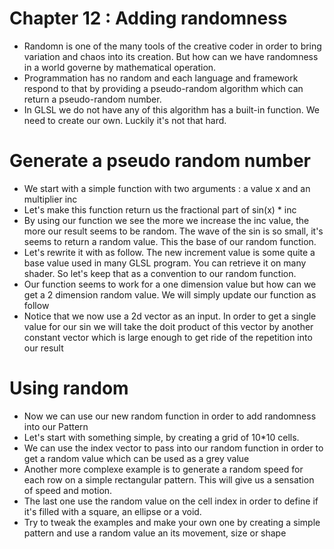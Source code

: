 # Chapter 12 : Adding randomness

* Randomn is one of the many tools of the creative coder in order to bring variation and chaos into its creation. But how can we have randomness in a world governe by mathematical operation.
* Programmation has no random and each language and framework respond to that by providing a pseudo-random algorithm which can return a pseudo-random number.
* In GLSL we do not have any of this algorithm has a built-in function. We need to create our own. Luckily it's not that hard.


# Generate a pseudo random number
* We start with a simple function with two arguments : a value x and an multiplier inc
* Let's make this function return us the fractional part of sin(x) * inc
* By using our function we see the more we increase the inc value, the more our result seems to be random. The wave of the sin is so small, it's seems to return a random value. This the base of our random function.
* Let's rewrite it with as follow. The new increment value is some quite a base value used in many GLSL program. You can retrieve it on many shader. So let's keep that as a convention to our random function.
* Our function seems to work for a one dimension value but how can we get a 2 dimension random value. We will simply update our function as follow
* Notice that we now use a 2d vector as an input. In order to get a single value for our sin we will take the doit product of this vector by another constant vector which is large enough to get ride of the repetition into our result

# Using random
* Now we can use our new random function in order to add randomness into our Pattern
* Let's start with something simple, by creating a grid of 10*10 cells.
* We can use the index vector to pass into our random function in order to get a random value which can be used as a grey value
* Another more complexe example is to generate a random speed for each row on a simple rectangular pattern. This will give us a sensation of speed and motion.
* The last one use the random value on the cell index in order to define if it's filled with a square, an ellipse or a void.
* Try to tweak the examples and make your own one by creating a simple pattern and use a random value an its movement, size or shape
